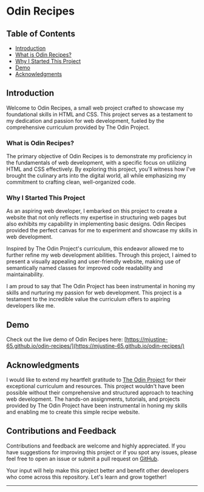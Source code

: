 # Odin Recipes

## Table of Contents

- [Introduction](#introduction)
- [What is Odin Recipes?](#what-is-odin-recipes?)
- [Why I Started This Project](#why-i-started-this-project)
- [Demo](#demo)
- [Acknowledgments](#acknowledgments)

## Introduction

Welcome to Odin Recipes, a small web project crafted to showcase my foundational skills in HTML and CSS. This project serves as a testament to my dedication and passion for web development, fueled by the comprehensive curriculum provided by The Odin Project.

### What is Odin Recipes?

The primary objective of Odin Recipes is to demonstrate my proficiency in the fundamentals of web development, with a specific focus on utilizing HTML and CSS effectively. By exploring this project, you'll witness how I've brought the culinary arts into the digital world, all while emphasizing my commitment to crafting clean, well-organized code.

### Why I Started This Project

As an aspiring web developer, I embarked on this project to create a website that not only reflects my expertise in structuring web pages but also exhibits my capability in implementing basic designs. Odin Recipes provided the perfect canvas for me to experiment and showcase my skills in web development.

Inspired by The Odin Project's curriculum, this endeavor allowed me to further refine my web development abilities. Through this project, I aimed to present a visually appealing and user-friendly website, making use of semantically named classes for improved code readability and maintainability.

I am proud to say that The Odin Project has been instrumental in honing my skills and nurturing my passion for web development. This project is a testament to the incredible value the curriculum offers to aspiring developers like me.

## Demo

Check out the live demo of Odin Recipes here: [https://mjustine-65.github.io/odin-recipes/](https://mjustine-65.github.io/odin-recipes/)

## Acknowledgments

I would like to extend my heartfelt gratitude to [The Odin Project](https://www.theodinproject.com/) for their exceptional curriculum and resources. This project wouldn't have been possible without their comprehensive and structured approach to teaching web development. The hands-on assignments, tutorials, and projects provided by The Odin Project have been instrumental in honing my skills and enabling me to create this simple recipe website.

## Contributions and Feedback

Contributions and feedback are welcome and highly appreciated. If you have suggestions for improving this project or if you spot any issues, please feel free to open an issue or submit a pull request on [GitHub](https://github.com/mjustine-65/odin-recipes).

Your input will help make this project better and benefit other developers who come across this repository. Let's learn and grow together!

---

